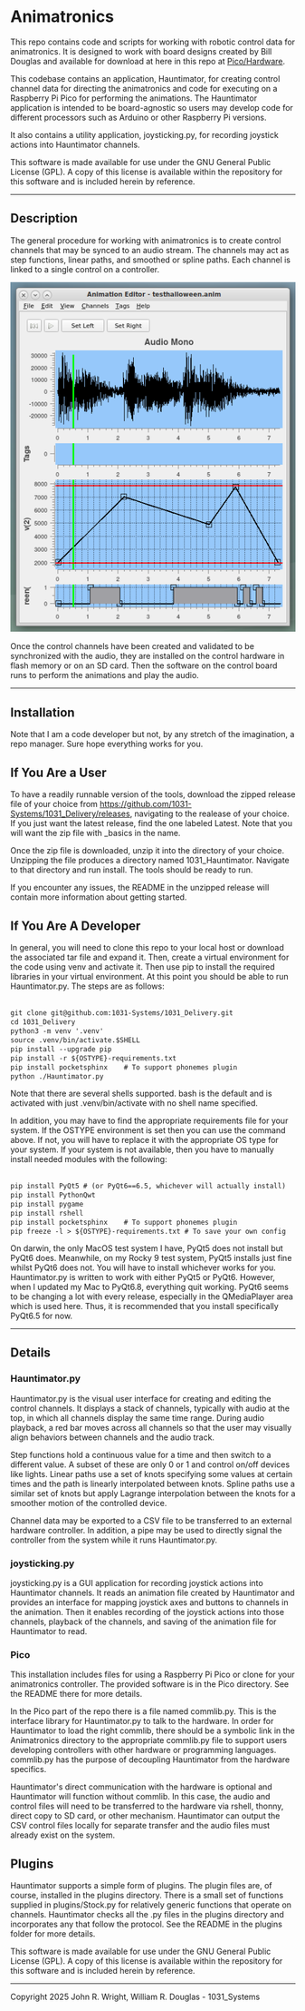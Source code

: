 <!-- john Fri Dec 17 17:35:16 PDT 2023 -->
# Animatronics

This repo contains code and scripts for working with robotic
control data for animatronics.  It is designed to work with
board designs created by Bill Douglas and available for
download at here in this repo at [Pico/Hardware](Pico/Hardware/).

This codebase contains an application, Hauntimator, for creating control
channel data for directing the animatronics and code for
executing on a Raspberry Pi Pico for performing the animations.
The Hauntimator application is intended to be board-agnostic so
users may develop code for different processors such as 
Arduino or other Raspberry Pi versions.

It also contains a utility application, joysticking.py, for recording
joystick actions into Hauntimator channels.

This software is made available for use under the GNU General Public License (GPL).
A copy of this license is available within the repository for this software and is
included herein by reference.

***

## Description

The general procedure for working with animatronics is to
create control channels that may be synced to an audio stream.
The channels may act as step functions, linear paths, and
smoothed or spline paths.  Each channel is linked to a single
control on a controller.

![Hauntimator Main Window](docs/images/allpanes.png)

Once the control channels have been created and validated to be
synchronized with the audio, they are installed on the control
hardware in flash memory or on an SD card.  Then the software
on the control board runs to perform the animations and play 
the audio.

***

## Installation

Note that I am
a code developer but not, by any stretch of the imagination, a
repo manager.  Sure hope everything works for you.

## If You Are a User

To have a readily runnable version of the tools, download the zipped
release file of your choice from https://github.com/1031-Systems/1031_Delivery/releases,
navigating to the realease of your choice.  If you just want the
latest release, find the one labeled Latest.  Note that you will
want the zip file with _basics in the name.

Once the zip file is downloaded, unzip it into the directory of
your choice.  Unzipping the file produces a directory named
1031_Hauntimator.  Navigate to that directory and run install.
The tools should be ready to run.

If you encounter any issues, the README in the unzipped release
will contain more information about getting started.

## If You Are A Developer

In general, you will need to clone this repo to your local host
or download the associated tar file and expand it.
Then, create a virtual environment for the code using venv and
activate it.  Then use pip to install the required libraries in
your virtual environment.  At this point you should be able to 
run Hauntimator.py.  The steps are as follows:

~~~

git clone git@github.com:1031-Systems/1031_Delivery.git
cd 1031_Delivery
python3 -m venv '.venv'
source .venv/bin/activate.$SHELL
pip install --upgrade pip
pip install -r ${OSTYPE}-requirements.txt
pip install pocketsphinx    # To support phonemes plugin
python ./Hauntimator.py

~~~

Note that there are several shells supported. bash is the
default and is activated with just .venv/bin/activate with no shell
name specified.

In addition, you may have to find the appropriate requirements file
for your system.  If the OSTYPE environment is set then you can use
the command above.  If not, you will have to replace it with the
appropriate OS type for your system.  If your system is not available,
then you have to manually install needed modules with the  following:

~~~

pip install PyQt5 # (or PyQt6==6.5, whichever will actually install)
pip install PythonQwt
pip install pygame
pip install rshell
pip install pocketsphinx    # To support phonemes plugin
pip freeze -l > ${OSTYPE}-requirements.txt # To save your own config

~~~

On darwin, the only MacOS test system I have, PyQt5 does not install
but PyQt6 does.  Meanwhile, on my Rocky 9 test system, PyQt5 installs
just fine whilst PyQt6 does not.  You will have to install whichever
works for you.  Hauntimator.py is written to work with either PyQt5 or
PyQt6.  However, when I updated my Mac to PyQt6.8, everything quit
working.  PyQt6 seems to be changing a lot with every release, especially
in the QMediaPlayer area which is used here.  Thus, it is recommended
that you install specifically PyQt6.5 for now.

***

## Details

### Hauntimator.py

Hauntimator.py is the visual user interface for creating and editing the
control channels.  It displays a stack of channels, typically with 
audio at the top, in which all channels display the same time range.
During audio playback, a red bar moves across all channels so that
the user may visually align behaviors between channels and the audio
track.

Step functions hold a continuous value for a time and then
switch to a different value.  A subset of these are only 0 or 1
and control on/off devices like lights.  Linear paths use a
set of knots specifying some values at certain times and the
path is linearly interpolated between knots.  Spline paths use
a similar set of knots but apply Lagrange interpolation between the
knots for a smoother motion of the controlled device.

Channel data may be exported to a CSV file to be transferred to an
external hardware controller.  In addition, a pipe may be used to
directly signal the controller from the system while it runs
Hauntimator.py.

### joysticking.py

joysticking.py is a GUI application for recording joystick actions into
Hauntimator channels.  It reads an animation file created by Hauntimator
and provides an interface for mapping joystick axes and buttons to
channels in the animation.  Then it enables recording of the joystick
actions into those channels, playback of the channels, and saving of
the animation file for Hauntimator to read.

### Pico

This installation includes files for using a Raspberry Pi Pico or
clone for your animatronics controller.  The provided software is in 
the Pico directory.  See the README there for more details.

In the Pico part of the repo there is a file named commlib.py.  This
is the interface library for Hauntimator.py to talk to the hardware.
In order for Hauntimator to load the right commlib, there should be a
symbolic link in the Animatronics directory to the appropriate
commlib.py file to support users developing controllers with other
hardware or programming languages.  commlib.py has the purpose of
decoupling Hauntimator from the hardware specifics.

Hauntimator's direct communication with the hardware is optional and
Hauntimator will function without commlib.  In this case, the audio and
control files will need to be transferred to the hardware via rshell,
thonny, direct copy to SD card, or other mechanism.  Hauntimator can
output the CSV control files locally for separate transfer and the
audio files must already exist on the system.

## Plugins

Hauntimator supports a simple form of plugins.  The plugin files are, of
course, installed in the plugins directory.  There is a small set of
functions supplied in plugins/Stock.py for relatively generic functions
that operate on channels.  Hauntimator checks all the .py files in the
plugins directory and incorporates any that follow the protocol.  See
the README in the plugins folder for more details.

This software is made available for use under the GNU General Public License (GPL).
A copy of this license is available within the repository for this software and is
included herein by reference.

***

Copyright 2025 John R. Wright, William R. Douglas - 1031_Systems
